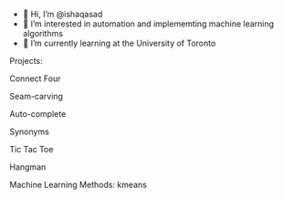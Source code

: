 - 👋 Hi, I’m @ishaqasad
- 👀 I’m interested in automation and implememting machine learning algorithms
- 🌱 I’m currently learning at the University of Toronto

Projects:

  Connect Four
  
  Seam-carving

  Auto-complete
  
  Synonyms
  
  Tic Tac Toe
  
  Hangman 
  
  Machine Learning Methods:
  kmeans 
